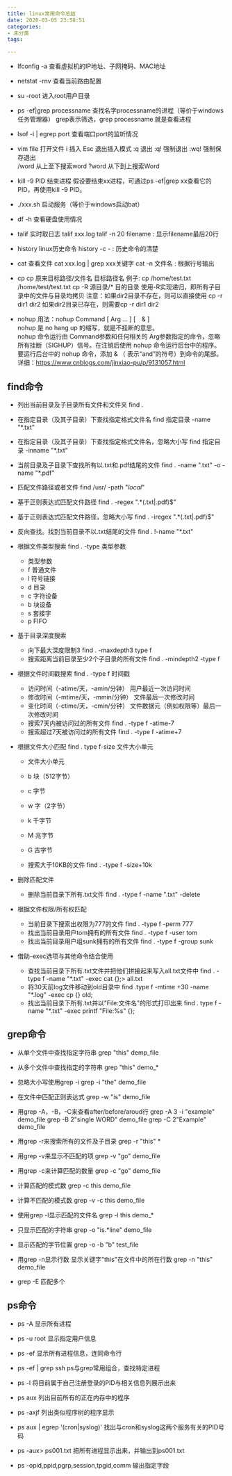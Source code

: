 ```yaml
---
title: linux常用命令总结
date: 2020-03-05 23:58:51
categories:
- 未分类
tags:

---
```

- lfconfig -a
查看虚拟机的IP地址、子网掩码、MAC地址

- netstat -rnv
查看当前路由配置

- su -root
进入root用户目录

- ps -ef|grep processname
查找名字processname的进程（等价于windows任务管理器）
grep表示筛选，grep processname 就是查看进程

- lsof -i | egrep port
查看端口port的监听情况

- vim file 打开文件
i 插入
Esc 退出插入模式
:q 退出
:q! 强制退出
:wq! 强制保存退出  
/word 从上至下搜索word
?word 从下到上搜索Word
  
- kill -9 PID 
结束进程
假设要结束xx进程，可通过ps -ef|grep xx查看它的PID，再使用kill -9 PID。

- ./xxx.sh 
启动服务（等价于windows启动bat）

- df -h 
查看硬盘使用情况

- talif 
实时取日志 talif xxx.log
talif -n 20 filename : 显示filename最后20行

- history 
linux历史命令
history -c - : 历史命令的清楚

- cat 查看文件
cat xxx.log | grep xxx关键字
cat -n 文件名 : 根据行号输出

- cp
cp 原来目标路径/文件名 目标路径名
例子: cp /home/test.txt /home/test/test.txt
cp -R 源目录/* 目的目录
使用-R实现递归，即所有子目录中的文件与目录均拷贝
注意：如果dir2目录不存在，则可以直接使用
cp -r dir1 dir2
如果dir2目录已存在，则需要cp -r dir1 dir2

- nohup
用法：nohup Command [ Arg ... ] [　& ]  
nohup 是 no hang up 的缩写，就是不挂断的意思。  
nohup 命令运行由 Command参数和任何相关的 Arg参数指定的命令，忽略所有挂断（SIGHUP）信号。在注销后使用 nohup 命令运行后台中的程序。要运行后台中的 nohup 命令，添加 & （ 表示“and”的符号）到命令的尾部。  
详细：https://www.cnblogs.com/jinxiao-pu/p/9131057.html

## find命令
- 列出当前目录及子目录所有文件和文件夹
find .

- 在指定目录（及其子目录）下查找指定格式文件名
find 指定目录 -name "*.txt"

- 在指定目录（及其子目录）下查找指定格式文件名，忽略大小写
find 指定目录 -inname "*.txt"

- 当前目录及子目录下查找所有以.txt和.pdf结尾的文件
find . -name ".txt" -o -name "*.pdf"

- 匹配文件路径或者文件
find /usr/ -path "*local*"

- 基于正则表达式匹配文件路径
find . -regex ".*\(\.txt\|\.pdf\)$"

- 基于正则表达式匹配文件路径，忽略大小写
find . -iregex ".*\(\.txt\|\.pdf\)$"

- 反向查找。找到当前目录不以.txt结尾的文件
find . !-name "*.txt"

- 根据文件类型搜索
find . -type 类型参数
  - 类型参数
  - f 普通文件
  - l 符号链接
  - d 目录
  - c 字符设备
  - b 块设备
  - s 套接字
  - p FIFO  

- 基于目录深度搜索
  - 向下最大深度限制3
  find . -maxdepth3 type f
  - 搜索距离当前目录至少2个子目录的所有文件
  find . -mindepth2 -type f

- 根据文件时间戳搜索
find . -type f 时间戳
  - 访问时间（-atime/天，-amin/分钟）
  用户最近一次访问时间
  - 修改时间（-mtime/天，-mmin/分钟）
  文件最后一次修改时间
  - 变化时间（-ctime/天，-cmin/分钟）
  文件数据元（例如权限等）最后一次修改时间
  - 搜索7天内被访问过的所有文件
  find . -type f -atime-7
  - 搜索超过7天被访问过的所有文件
  find . -type f -atime+7

- 根据文件大小匹配
find . type f-size 文件大小单元
  - 文件大小单元
  - b 块（512字节）
  - c 字节
  - w 字（2字节）
  - k 千字节
  - M 兆字节
  - G 吉字节

  - 搜索大于10KB的文件
  find . -type f -size+10k

- 删除匹配文件
  - 删除当前目录下所有.txt文件
  find . -type f -name ".txt" -delete

- 根据文件权限/所有权匹配
  - 当前目录下搜索出权限为777的文件
  find . -type f -perm 777
  - 找出当前目录用户tom拥有的所有文件
  find . -type f -user tom
  - 找出当前目录用户组sunk拥有的所有文件
  find . -type f -group sunk

- 借助-exec选项与其他命令结合使用
  - 查找当前目录下所有.txt文件并把他们拼接起来写入all.txt文件中
  find . -type f -name "*.txt" -exec cat {}\;> all.txt
  - 将30天前log文件移动到old目录中
  find .type f -mtime +30 -name "*.log" -exec cp {} old\;
  - 找出当前目录下所有.txt并以"File:文件名"的形式打印出来
  find . type f -name "*.txt" -exec printf "File:%s" {}\;

## grep命令
- 从单个文件中查找指定字符串
grep "this" demp_file

- 从多个文件中查找指定的字符串
grep "this" demo_*

- 忽略大小写使用grep -i
grep -i "the" demo_file

- 在文件中匹配正则表达式
grep -w "is" demo_file

- 用grep -A，-B，-C来查看after/before/aroud行
grep -A 3 -i "example" demo_file
grep -B 2"single WORD" demo_file
grep -C 2"Example" demo_file

- 用grep -r来搜索所有的文件及子目录
grep -r "this" *

- 用grep -v来显示不匹配的项
grep -v "go" demo_file

- 用grep -c来计算匹配的数量
grep -c "go" demo_file

- 计算匹配的模式数
grep -c this demo_file

- 计算不匹配的模式数
grep -v -c this demo_file

- 使用grep -l显示匹配的文件名
grep -l this demo_*

- 只显示匹配的字符串
grep -o "is.*line" demo_file

- 显示匹配的字节位置
grep -o -b "b" test_file

- 用grep -n显示行数
显示关键字"this"在文件中的所在行数
grep -n "this" demo_file

- grep -E 匹配多个

## ps命令
- ps -A
显示所有进程

- ps -u root
显示指定用户信息

- ps -ef
显示所有进程信息，连同命令行

- ps -ef | grep ssh
ps与grep常用组合，查找特定进程

- ps -l
将目前属于自己注册登录的PID与相关信息列展示出来

- ps aux
列出目前所有的正在内存中的程序

- ps -axjf
列出类似程序树的程序显示

- ps aux | egrep '(cron|syslog)'
找出与cron和syslog这两个服务有关的PID号码

- ps -aux> ps001.txt
把所有进程显示出来，并输出到ps001.txt

- ps -opid,ppid,pgrp,session,tpgid,comm
输出指定字段
